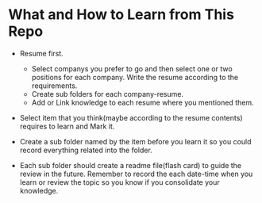 # What and How to Learn from This Repo

- Resume first. 
  - Select companys you prefer to go and then select one or two positions for each company. Write the resume according to the requirements.
  - Create sub folders for each company-resume. 
  - Add or Link knowledge to each resume where you mentioned them.


- Select item that you think(maybe according to the resume contents) requires to learn and Mark it.

- Create a sub folder named by the item before you learn it so you could record everything related into the folder.

- Each sub folder should create a readme file(flash card) to guide the review in the future. Remember to record the each date-time when you learn or review the topic so you know if you consolidate your knowledge.
